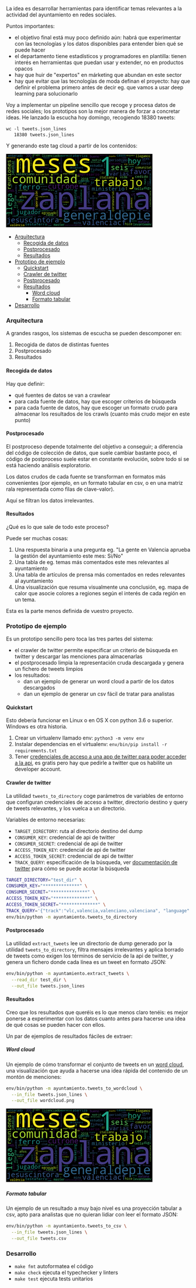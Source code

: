 La idea es desarrollar herramientas para identificar temas relevantes a la actividad del ayuntamiento en redes sociales.

Puntos importantes:

* el objetivo final está muy poco definido aún: habrá que experimentar con las tecnologías y los datos disponibles para entender bien qué se puede hacer
* el departamento tiene estadísticos y programadores en plantilla: tienen interés en herramientas que puedan usar y extender, no en productos opacos
* hay que huir de "expertos" en márketing que abundan en este sector
* hay que evitar que las tecnologías de moda definan el proyecto: hay que definir el problema primero antes de decir eg. que vamos a usar deep learning para solucionarlo

Voy a implementar un pipeline sencillo que recoge y procesa datos de redes sociales; los prototipos son la mejor manera de forzar a concretar ideas. He lanzado la escucha hoy domingo, recogiendo 18380 tweets:

```
wc -l tweets.json_lines
   18380 tweets.json_lines
```

Y generando este tag cloud a partir de los contenidos:

![wordcloud](media/wordcloud.png)

* [Arquitectura](#Arquitectura)
  * [Recogida de datos](#Recogida-de-datos)
  * [Postprocesado](#Postprocesado)
  * [Resultados](#Resultados)
* [Prototipo de ejemplo](#Prototipo-de-ejemplo)
  * [Quickstart](#Quickstart)
  * [Crawler de twitter](#Crawler-de-twitter)
  * [Postprocesado](#Postprocesado)
  * [Resultados](#Resultados)
    * [Word cloud](#Word-cloud)
    * [Formato tabular](#Formato-tabular)
* [Desarrollo](#Desarrollo)

### Arquitectura

A grandes rasgos, los sistemas de escucha se pueden descomponer en:

1. Recogida de datos de distintas fuentes
2. Postprocesado
3. Resultados

#### Recogida de datos

Hay que definir:

* qué fuentes de datos se van a crawlear
* para cada fuente de datos, hay que escoger criterios de búsqueda
* para cada fuente de datos, hay que escoger un formato crudo para almacenar los resultados de los crawls (cuanto más crudo mejor en este punto)

#### Postprocesado

El postproceso depende totalmente del objetivo a conseguir; a diferencia del código de colección de datos, que suele cambiar bastante poco, el código de postproceso suele estar en constante evolución, sobre todo si se está haciendo análisis exploratorio.

Los datos crudos de cada fuente se transforman en formatos más convenientes (por ejemplo, en un formato tabular en csv, o en una matriz rala representada como filas de clave-valor).

Aquí se filtran los datos irrelevantes.

#### Resultados

¿Qué es lo que sale de todo este proceso?

Puede ser muchas cosas:

1. Una respuesta binaria a una pregunta eg. "La gente en Valencia aprueba la gestión del ayuntamiento este mes: Si/No"
2. Una tabla de eg. temas más comentados este mes relevantes al ayuntamiento
3. Una tabla de artículos de prensa más comentados en redes relevantes al ayuntamiento
4. Una visualización que resuma visualmente una conclusión, eg. mapa de calor que asocie colores a regiones según el interés de cada región en un tema.

Esta es la parte menos definida de vuestro proyecto.

### Prototipo de ejemplo

Es un prototipo sencillo pero toca las tres partes del sistema:

* el crawler de twitter permite especificar un criterio de búsqueda en twitter y descargar las menciones para almacenarlas
* el postprocesado limpia la representación cruda descargada y genera un fichero de tweets limpios
* los resultados:
  * dan un ejemplo de generar un word cloud a partir de los datos descargados
  * dan un ejemplo de generar un csv fácil de tratar para analistas

#### Quickstart

Esto debería funcionar en Linux o en OS X con python 3.6 o superior. Windows es otra historia.

1. Crear un virtualenv llamado env: `python3 -m venv env`
2. Instalar dependencias en el virtualenv: `env/bin/pip install -r requirements.txt`
3. Tener [credenciales de acceso a una app de twitter para poder acceder a la api](https://developer.twitter.com/en/docs/apps/overview), es gratis pero hay que pedirle a twitter que os habilite un developer account.

#### Crawler de twitter

La utilidad `tweets_to_directory` coge parámetros de variables de entorno que configuran credenciales de acceso a twitter, directorio destino y query de tweets relevantes, y los vuelca a un directorio.

Variables de entorno necesarias:

* `TARGET_DIRECTORY`: ruta al directorio destino del dump
* `CONSUMER_KEY`: credencial de api de twitter
* `CONSUMER_SECRET`: credencial de api de twitter
* `ACCESS_TOKEN_KEY`: credencial de api de twitter
* `ACCESS_TOKEN_SECRET`: credencial de api de twitter
* `TRACK_QUERY`: especificación de la búsqueda, ver [documentación de twitter](https://developer.twitter.com/en/docs/twitter-api/v1/tweets/filter-realtime/overview) para cómo se puede acotar la búsqueda

```bash
TARGET_DIRECTORY="test_dir" \
CONSUMER_KEY="**************" \
CONSUMER_SECRET="**************" \
ACCESS_TOKEN_KEY="**************" \
ACCESS_TOKEN_SECRET="**************" \
TRACK_QUERY='{"track":"vlc,valencia,valenciano,valenciana", "language":"ca,es"}' \
env/bin/python -m ayuntamiento.tweets_to_directory
```

#### Postprocesado

La utilidad `extract_tweets` lee un directorio de dump generado por la utilidad `tweets_to_directory`, filtra mensajes irrelevantes y aplica borrado de tweets como exigen los términos de servicio de la api de twitter, y genera un fichero donde cada línea es un tweet en formato JSON:

```bash
env/bin/python -m ayuntamiento.extract_tweets \
  --read_dir test_dir \
  --out_file tweets.json_lines
```

#### Resultados

Creo que los resultados que queréis es lo que menos claro tenéis: es mejor ponerse a experimentar con los datos cuanto antes para hacerse una idea de qué cosas se pueden hacer con ellos.

Un par de ejemplos de resultados fáciles de extraer:

##### Word cloud

Un ejemplo de cómo transformar el conjunto de tweets en un [word cloud](https://en.wikipedia.org/wiki/Tag_cloud), una visualización que ayuda a hacerse una idea rápida del contenido de un montón de menciones:

```bash
env/bin/python -m ayuntamiento.tweets_to_wordcloud \
  --in_file tweets.json_lines \
  --out_file wordcloud.png
```

![wordcloud](media/wordcloud.png)

##### Formato tabular

Un ejemplo de un resultado a muy bajo nivel es una proyección tabular a csv, apto para analistas que no quieran lidiar con leer el formato JSON:

```bash
env/bin/python -m ayuntamiento.tweets_to_csv \
  --in_file tweets.json_lines \
  --out_file tweets.csv
```

### Desarrollo

* `make fmt` autoformatea el código
* `make check` ejecuta el typechecker y linters
* `make test` ejecuta tests unitarios

